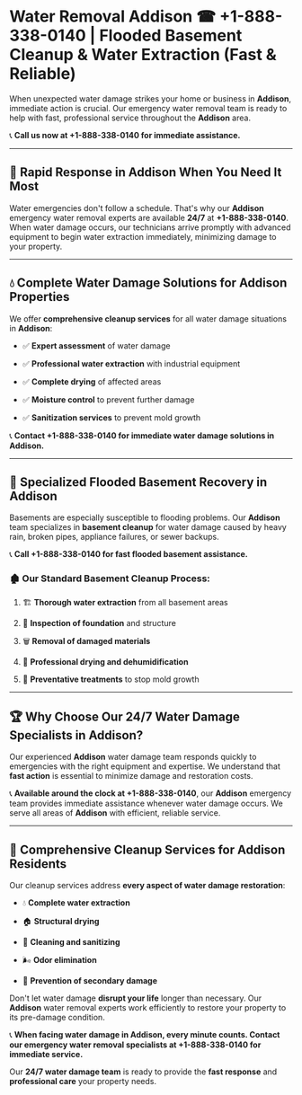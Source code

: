 # Water Removal Addison ☎ +1-888-338-0140 | Flooded Basement Cleanup & Water Extraction (Fast & Reliable)

When unexpected water damage strikes your home or business in **Addison**, immediate action is crucial. Our emergency water removal team is ready to help with fast, professional service throughout the **Addison** area. 

📞 **Call us now at +1-888-338-0140 for immediate assistance.**
---
## 🚀 Rapid Response in Addison When You Need It Most
Water emergencies don't follow a schedule. That's why our **Addison** emergency water removal experts are available **24/7** at **+1-888-338-0140**. When water damage occurs, our technicians arrive promptly with advanced equipment to begin water extraction immediately, minimizing damage to your property.
---
## 💧 Complete Water Damage Solutions for Addison Properties
We offer **comprehensive cleanup services** for all water damage situations in **Addison**:
- ✅ **Expert assessment** of water damage  
- ✅ **Professional water extraction** with industrial equipment  
- ✅ **Complete drying** of affected areas  
- ✅ **Moisture control** to prevent further damage  
- ✅ **Sanitization services** to prevent mold growth  
📞 **Contact +1-888-338-0140 for immediate water damage solutions in Addison.**
---
## 🌊 Specialized Flooded Basement Recovery in Addison
Basements are especially susceptible to flooding problems. Our **Addison** team specializes in **basement cleanup** for water damage caused by heavy rain, broken pipes, appliance failures, or sewer backups. 
📞 **Call +1-888-338-0140 for fast flooded basement assistance.**
### 🏚️ Our Standard Basement Cleanup Process:
1. 🏗️ **Thorough water extraction** from all basement areas  
2. 🔎 **Inspection of foundation** and structure  
3. 🗑️ **Removal of damaged materials**  
4. 💨 **Professional drying and dehumidification**  
5. 🚫 **Preventative treatments** to stop mold growth  
---
## 🏆 Why Choose Our 24/7 Water Damage Specialists in Addison?
Our experienced **Addison** water damage team responds quickly to emergencies with the right equipment and expertise. We understand that **fast action** is essential to minimize damage and restoration costs.
📞 **Available around the clock at +1-888-338-0140**, our **Addison** emergency team provides immediate assistance whenever water damage occurs. We serve all areas of **Addison** with efficient, reliable service.
---
## 🧹 Comprehensive Cleanup Services for Addison Residents
Our cleanup services address **every aspect of water damage restoration**:
- 💧 **Complete water extraction**  
- 🏠 **Structural drying**  
- 🧼 **Cleaning and sanitizing**  
- 🌬️ **Odor elimination**  
- 🚫 **Prevention of secondary damage**  
Don't let water damage **disrupt your life** longer than necessary. Our **Addison** water removal experts work efficiently to restore your property to its pre-damage condition.
📞 **When facing water damage in Addison, every minute counts. Contact our emergency water removal specialists at +1-888-338-0140 for immediate service.**
Our **24/7 water damage team** is ready to provide the **fast response** and **professional care** your property needs.
